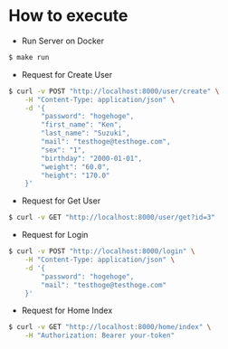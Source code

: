 # How to execute

- Run Server on Docker

```bash
$ make run
```

- Request for Create User

```bash
$ curl -v POST "http://localhost:8000/user/create" \
    -H "Content-Type: application/json" \
    -d '{
        "password": "hogehoge",
        "first_name": "Ken",
        "last_name": "Suzuki",
        "mail": "testhoge@testhoge.com",
        "sex": "1",
        "birthday": "2000-01-01",
        "weight": "60.0",
        "height": "170.0"
    }'
```

- Request for Get User

```bash
$ curl -v GET "http://localhost:8000/user/get?id=3"
```

- Request for Login

```bash
$ curl -v POST "http://localhost:8000/login" \
    -H "Content-Type: application/json" \
    -d '{
        "password": "hogehoge",
        "mail": "testhoge@testhoge.com"
    }'
```

- Request for Home Index

```bash
$ curl -v GET "http://localhost:8000/home/index" \
    -H "Authorization: Bearer your-token"
```